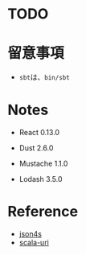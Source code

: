 # TODO

# 留意事項

- `sbt`は、`bin/sbt`

# Notes

- React 0.13.0
- Dust 2.6.0
- Mustache 1.1.0

- Lodash 3.5.0

# Reference

- [json4s](https://github.com/json4s/json4s)
- [scala-uri](https://github.com/NET-A-PORTER/scala-uri)

